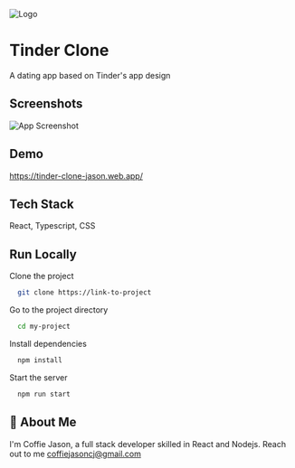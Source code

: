 
![Logo](https://dev-to-uploads.s3.amazonaws.com/uploads/articles/th5xamgrr6se0x5ro4g6.png)


# Tinder Clone

A dating app based on Tinder's app design


## Screenshots

![App Screenshot](https://via.placeholder.com/468x300?text=App+Screenshot+Here)


## Demo

https://tinder-clone-jason.web.app/


## Tech Stack
React, Typescript, CSS


## Run Locally

Clone the project

```bash
  git clone https://link-to-project
```

Go to the project directory

```bash
  cd my-project
```

Install dependencies

```bash
  npm install
```

Start the server

```bash
  npm run start
```


## 🚀 About Me
I'm Coffie Jason, a full stack developer skilled in React and Nodejs. Reach out to me coffiejasoncj@gmail.com



